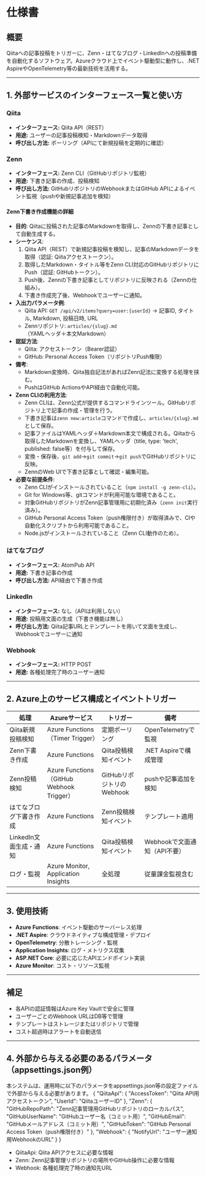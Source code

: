 ﻿# 仕様書

## 概要
Qiitaへの記事投稿をトリガーに、Zenn・はてなブログ・LinkedInへの投稿準備を自動化するソフトウェア。Azureクラウド上でイベント駆動型に動作し、.NET AspireやOpenTelemetry等の最新技術を活用する。

---

## 1. 外部サービスのインターフェース一覧と使い方

### Qiita
- **インターフェース:** Qiita API（REST）
- **用途:** ユーザーの記事投稿検知・Markdownデータ取得
- **呼び出し方法:** ポーリング（APIにて新規投稿を定期的に確認）

### Zenn
- **インターフェース:** Zenn CLI（GitHubリポジトリ監視）
- **用途:** 下書き記事の作成、投稿検知
- **呼び出し方法:** GitHubリポジトリのWebhookまたはGitHub APIによるイベント監視（pushや新規記事追加を検知）

#### Zenn下書き作成機能の詳細
- **目的**: Qiitaに投稿された記事のMarkdownを取得し、Zennの下書き記事として自動生成する。
- **シーケンス**:
  1. Qiita API（REST）で新規記事投稿を検知し、記事のMarkdownデータを取得（認証: Qiitaアクセストークン）。
  2. 取得したMarkdown・タイトル等をZenn CLI対応のGitHubリポジトリにPush（認証: GitHubトークン）。
  3. Push後、Zennの下書き記事としてリポジトリに反映される（Zennの仕組み）。
  4. 下書き作成完了後、Webhookでユーザーに通知。
- **入出力パラメータ例**:
  - Qiita API: `GET /api/v2/items?query=user:{userId}` → 記事ID, タイトル, Markdown, 投稿日時, URL
  - Zennリポジトリ: `articles/{slug}.md`（YAMLヘッダ＋本文Markdown）
- **認証方法**:
  - Qiita: アクセストークン（Bearer認証）
  - GitHub: Personal Access Token（リポジトリPush権限）
- **備考**:
  - Markdown変換時、Qiita独自記法があればZenn記法に変換する処理を挟む。
  - PushはGitHub ActionsやAPI経由で自動化可能。
- **Zenn CLIの利用方法**:
  - Zenn CLIは、Zenn公式が提供するコマンドラインツール。GitHubリポジトリ上で記事の作成・管理を行う。
  - 下書き記事は`zenn new:article`コマンドで作成し、`articles/{slug}.md`として保存。
  - 記事ファイルはYAMLヘッダ＋Markdown本文で構成される。Qiitaから取得したMarkdownを変換し、YAMLヘッダ（title, type: 'tech', published: false等）を付与して保存。
  - 変換・保存後、`git add`→`git commit`→`git push`でGitHubリポジトリに反映。
  - ZennのWeb UIで下書き記事として確認・編集可能。
- **必要な前提条件**:
  - Zenn CLIがインストールされていること（`npm install -g zenn-cli`）。
  - Git for Windows等、gitコマンドが利用可能な環境であること。
  - 対象GitHubリポジトリがZenn記事管理用に初期化済み（`zenn init`実行済み）。
  - GitHub Personal Access Token（push権限付き）が取得済みで、CIや自動化スクリプトから利用可能であること。
  - Node.jsがインストールされていること（Zenn CLI動作のため）。

### はてなブログ
- **インターフェース:** AtomPub API
- **用途:** 下書き記事の作成
- **呼び出し方法:** API経由で下書き作成

### LinkedIn
- **インターフェース:** なし（APIは利用しない）
- **用途:** 投稿用文面の生成（下書き機能は無し）
- **呼び出し方法:** Qiita記事URLとテンプレートを用いて文面を生成し、Webhookでユーザーに通知

### Webhook
- **インターフェース:** HTTP POST
- **用途:** 各種処理完了時のユーザー通知

---

## 2. Azure上のサービス構成とイベントトリガー

| 処理 | Azureサービス | トリガー | 備考 |
|---|---|---|---|
| Qiita新規投稿検知 | Azure Functions（Timer Trigger） | 定期ポーリング | OpenTelemetryで監視 |
| Zenn下書き作成 | Azure Functions | Qiita投稿検知イベント | .NET Aspireで構成管理 |
| Zenn投稿検知 | Azure Functions（GitHub Webhook Trigger） | GitHubリポジトリのWebhook | pushや記事追加を検知 |
| はてなブログ下書き作成 | Azure Functions | Zenn投稿検知イベント | テンプレート適用 |
| LinkedIn文面生成・通知 | Azure Functions | Qiita投稿検知イベント | Webhookで文面通知（API不要） |
| ログ・監視 | Azure Monitor, Application Insights | 全処理 | 従量課金監視含む |

---

## 3. 使用技術
- **Azure Functions**: イベント駆動のサーバーレス処理
- **.NET Aspire**: クラウドネイティブな構成管理・デプロイ
- **OpenTelemetry**: 分散トレーシング・監視
- **Application Insights**: ログ・メトリクス収集
- **ASP.NET Core**: 必要に応じたAPIエンドポイント実装
- **Azure Monitor**: コスト・リソース監視

---

## 補足
- 各APIの認証情報はAzure Key Vaultで安全に管理
- ユーザーごとのWebhook URLはDB等で管理
- テンプレートはストレージまたはリポジトリで管理
- コスト超過時はアラートを自動送信

---

## 4. 外部から与える必要のあるパラメータ（appsettings.json例）

本システムは、運用時に以下のパラメータをappsettings.json等の設定ファイルで外部から与える必要があります。
{
  "QiitaApi": {
    "AccessToken": "Qiita API用アクセストークン",
    "UserId": "QiitaユーザーID"
  },
  "Zenn": {
    "GitHubRepoPath": "Zenn記事管理用GitHubリポジトリのローカルパス",
    "GitHubUserName": "GitHubユーザー名（コミット用）",
    "GitHubEmail": "GitHubメールアドレス（コミット用）",
    "GitHubToken": "GitHub Personal Access Token（push権限付き）"
  },
  "Webhook": {
    "NotifyUrl": "ユーザー通知用WebhookのURL"
  }
}
- QiitaApi: Qiita APIアクセスに必要な情報
- Zenn: Zenn記事管理リポジトリの場所やGitHub操作に必要な情報
- Webhook: 各種処理完了時の通知先URL
